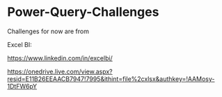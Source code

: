 # Power-Query-Challenges
Challenges for now are from

Excel BI: 

  https://www.linkedin.com/in/excelbi/

  https://onedrive.live.com/view.aspx?resid=E11B26EEAACB7947!7995&ithint=file%2cxlsx&authkey=!AAMosy-1DtFW6pY
  
